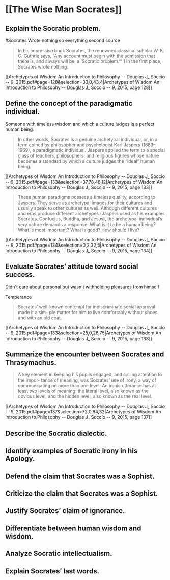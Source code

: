 # [[The Wise Man Socrates]]
## Explain the Socratic problem. 


#Socrates Wrote nothing so everything second source

> In his impressive book Socrates, the renowned classical scholar W. K. C. Guthrie says, “Any account must begin with the admission that there is, and always will be, a ‘Socratic problem.’” 1 In the first place, Socrates wrote nothing.

[[Archetypes of Wisdom An Introduction to Philosophy -- Douglas J_ Soccio -- 9, 2015.pdf#page=128&selection=33,0,43,4|Archetypes of Wisdom An Introduction to Philosophy -- Douglas J_ Soccio -- 9, 2015, page 128]]

## Define the concept of the paradigmatic individual.
Someone with timeless wisdom and which a culture judges is a perfect human being. 

>  In other words, Socrates is a genuine archetypal individual, or, in a term coined by philosopher and psychologist Karl Jaspers (1883–1969), a paradigmatic individual. Jaspers applied the term to a special class of teachers, philosophers, and religious figures whose nature becomes a standard by which a culture judges the “ideal” human being.

[[Archetypes of Wisdom An Introduction to Philosophy -- Douglas J_ Soccio -- 9, 2015.pdf#page=133&selection=37,78,48,12|Archetypes of Wisdom An Introduction to Philosophy -- Douglas J_ Soccio -- 9, 2015, page 133]]

> These human paradigms possess a timeless quality, according to Jaspers. They serve as archetypal images for their cultures and usually speak to other cultures as well. Although different cultures and eras produce different archetypes (Jaspers used as his examples Socrates, Confucius, Buddha, and Jesus), the archetypal individual’s very nature demands a response: What is it to be a human being? What is most important? What is good? How should I live?

[[Archetypes of Wisdom An Introduction to Philosophy -- Douglas J_ Soccio -- 9, 2015.pdf#page=134&selection=0,2,32,5|Archetypes of Wisdom An Introduction to Philosophy -- Douglas J_ Soccio -- 9, 2015, page 134]]

## Evaluate Socrates’ attitude toward social success. 

Didn't care about personal but wasn't withholding pleasures from himself

Temperance

> Socrates’ well-known contempt for indiscriminate social approval made it a sim- ple matter for him to live comfortably without shoes and with an old coat. 

[[Archetypes of Wisdom An Introduction to Philosophy -- Douglas J_ Soccio -- 9, 2015.pdf#page=133&selection=25,0,26,75|Archetypes of Wisdom An Introduction to Philosophy -- Douglas J_ Soccio -- 9, 2015, page 133]]
## Summarize the encounter between Socrates and Thrasymachus. 

> A key element in keeping his pupils engaged, and calling attention to the impor- tance of meaning, was Socrates’ use of irony, a way of communicating on more than one level. An ironic utterance has at least two levels of meaning: the literal level, also known as the obvious level, and the hidden level, also known as the real level. 

[[Archetypes of Wisdom An Introduction to Philosophy -- Douglas J_ Soccio -- 9, 2015.pdf#page=137&selection=72,0,84,32|Archetypes of Wisdom An Introduction to Philosophy -- Douglas J_ Soccio -- 9, 2015, page 137]]

## Describe the Socratic dialectic. 
## Identify examples of Socratic irony in his Apology. 
## Defend the claim that Socrates was a Sophist. 
## Criticize the claim that Socrates was a Sophist. 
## Justify Socrates’ claim of ignorance. 
## Differentiate between human wisdom and wisdom. 
## Analyze Socratic intellectualism. 
## Explain Socrates’ last words.